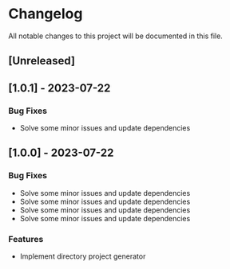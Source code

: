 # Changelog

All notable changes to this project will be documented in this file.

## [Unreleased]
## [1.0.1] - 2023-07-22

### Bug Fixes

- Solve some minor issues and update dependencies

## [1.0.0] - 2023-07-22

### Bug Fixes

- Solve some minor issues and update dependencies
- Solve some minor issues and update dependencies
- Solve some minor issues and update dependencies
- Solve some minor issues and update dependencies

### Features

- Implement directory project generator

<!-- generated by git-cliff -->
